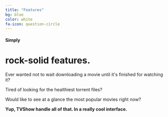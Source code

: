 ```yaml
---
title: "Features"
bg: blue
color: white
fa-icon: question-circle
---
```


#### Simply

# rock-solid features.

Ever wanted not to wait downloading a movie until it's finished for watching it? 

Tired of looking for the healthiest torrent files? 

Would like to see at a glance the most popular movies right now? 

**Yup, TVShow handle all of that. In a really cool interface.**

